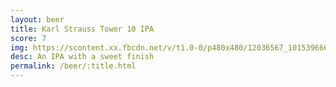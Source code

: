 ```yaml
---
layout: beer
title: Karl Strauss Tower 10 IPA
score: 7
img: https://scontent.xx.fbcdn.net/v/t1.0-0/p480x480/12036567_10153966649818745_3762140237584842223_n.jpg?oh=ee630a9091f64d70085e444e5d8b7bfb&oe=5914DD8B
desc: An IPA with a sweet finish
permalink: /beer/:title.html
---
```

